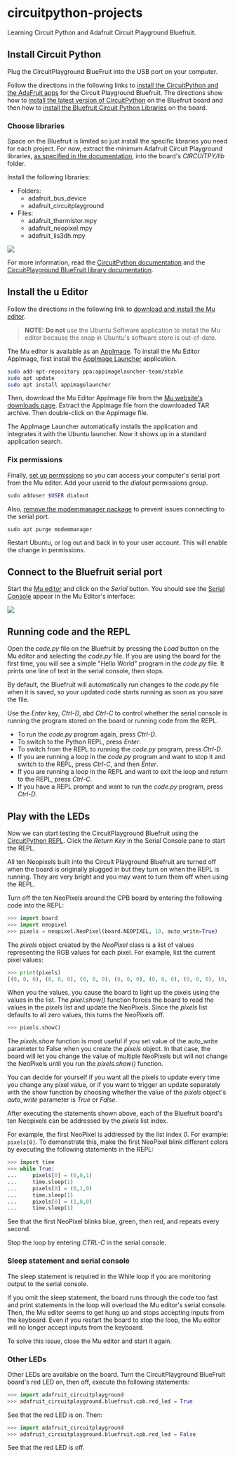 # circuitpython-projects

Learning Circuit Python and Adafruit Circuit Playground Bluefruit.

## Install Circuit Python

Plug the CircuitPlayground BlueFruit into the USB port on your computer.

Follow the directions in the following links to [install the CircuitPython and the AdaFruit apps](https://learn.adafruit.com/adafruit-circuit-playground-bluefruit/circuitpython) for the Circuit Playground Bluefruit. The directions show how to [install the latest version of CircuitPython](https://learn.adafruit.com/adafruit-circuit-playground-bluefruit/circuitpython) on the Bluefruit board and then how to [install the Bluefruit Circuit Python Libraries](https://learn.adafruit.com/adafruit-circuit-playground-bluefruit/circuit-playground-bluefruit-circuitpython-libraries) on the board.

### Choose libraries

Space on the Bluefruit is limited so just install the specific libraries you need for each project. For now, extract the minimum Adafruit Circuit Playground libraries, [as specified in the documentation](https://docs.circuitpython.org/projects/circuitplayground/en/latest/#installation), into the board's *CIRCUITPY/lib* folder.

Install the following libraries:

* Folders:
  * adafruit_bus_device
  * adafruit_circuitplayground
* Files:
  * adafruit_thermistor.mpy
  * adafruit_neopixel.mpy
  * adafruit_lis3dh.mpy

![](./Images/extract-libraries.png)

For more information, read the [CircuitPython documentation](https://docs.circuitpython.org/en/latest/README.html) and the [CircuitPlayground BlueFruit library documentation](
https://docs.circuitpython.org/projects/circuitplayground/en/latest/).

## Install the u Editor

Follow the directions in the following link to [download and install the Mu editor](https://learn.adafruit.com/welcome-to-circuitpython/installing-mu-editor). 

> **NOTE:** **Do not** use the Ubuntu Software application to install the Mu editor because the snap in Ubuntu's software store is out-of-date.

The Mu editor is available as an [AppImage](https://itsfoss.com/use-appimage-linux/). To install the Mu Editor AppImage, first install the [AppImage Launcher](https://github.com/TheAssassin/AppImageLauncher#appimagelauncher) application.

```bash
sudo add-apt-repository ppa:appimagelauncher-team/stable
sudo apt update
sudo apt install appimagelauncher
```

Then, download the Mu Editor AppImage file from the [Mu website's downloads page](https://codewith.mu/en/download). Extract the AppImage file from the downloaded TAR archive. Then double-click on the AppImage file.

The AppImage Launcher automatically installs the application and integrates it with the Ubuntu launcher. Now it shows up in a standard application search.

### Fix permissions

Finally, [set up permissions](https://learn.adafruit.com/adafruit-circuit-playground-express/connecting-to-the-serial-console#setting-permissions-on-linux-3027345) so you can access your computer's serial port from the Mu editor. Add your userid to the *dialout* permissions group.

```bash
sudo adduser $USER dialout
```

Also, [remove the modemmanager package](https://learn.adafruit.com/adafruit-circuit-playground-express/connecting-to-the-serial-console#serial-console-issues-or-delays-on-linux-3105120) to prevent issues connecting to the serial port.

```
sudo apt purge modemmanager
```

Restart Ubuntu, or log out and back in to your user account. This will enable the change in permissions.

## Connect to the Bluefruit serial port

Start the [Mu editor](https://codewith.mu/) and click on the *Serial* button. You should see the [Serial Console](https://learn.adafruit.com/adafruit-circuit-playground-express/connecting-to-the-serial-console) appear in the Mu Editor's interface:

![](./Images/MU-REPL.png)

## Running code and the REPL

Open the *code.py* file on the Bluefruit by pressing the *Load* button on the Mu editor and selecting the *code.py* file. If you are using the board for the first time, you will see a simple "Hello World" program in the *code.py* file. It prints one line of text in the serial console, then stops.

By default, the Bluefruit will automatically run changes to the *code.py* file when it is saved, so your updated code starts running as soon as you save the file.

Use the *Enter* key, *Ctrl-D*, abd *Ctrl-C* to control whether the serial console is running the program stored on the board or running code from the REPL.

* To run the *code.py* program again, press *Ctrl-D*.
* To switch to the Python REPL, press *Enter*.
* To switch from the REPL to running the *code.py* program, press *Ctrl-D*.
* If you are running a loop in the *code.py* program and want to stop it and switch to the REPL, press *Ctrl-C*, and then *Enter*.
* If you are running a loop in the REPL and want to exit the loop and return to the REPL, press *Ctrl-C*.
* If you have a REPL prompt and want to run the *code.py* program, press *Ctrl-D*.

## Play with the LEDs

Now we can start testing the CircuitPlayground Bluefruit using the [CircuitPython REPL](https://learn.adafruit.com/welcome-to-circuitpython/the-repl). Click the *Return Key* in the Serial Console pane to start the REPL.

All ten Neopixels built into the Circuit Playground Bluefruit are turned off when the board is originally plugged in but they turn on when the REPL is running. They are very bright and you may want to turn them off when using the REPL.

Turn off the ten NeoPixels around the CPB board by entering the following code into the REPL:

```python
>>> import board
>>> import neopixel
>>> pixels = neopixel.NeoPixel(board.NEOPIXEL, 10, auto_write=True)
```

The *pixels* object created by the *NeoPixel* class is a list of values representing the RGB values for each pixel. For example, list the current pixel values:

```python
>>> print(pixels)
[(0, 0, 0), (0, 0, 0), (0, 0, 0), (0, 0, 0), (0, 0, 0), (0, 0, 0), (0, 0, 0), (0, 0, 0), (0, 0, 0), (0, 0, 0)]
```

When you  the values, you cause the board to light up the pixels using the values in the list. The *pixel.show()* function forces the board to read the values in the *pixels* list and update the NeoPixels. Since the *pixels* list defaults to all zero values, this turns the NeoPixels off. 

```python
>>> pixels.show()
```

The *pixels.show* function is most useful if you set value of the auto_write parameter to False when you create the *pixels* object. In that case, the board will let you change the value of multiple NeoPixels but will not change the NeoPixels until you run the *pixels.show()* function.

You can decide for yourself if you want all the pixels to update every time you change any pixel value, or if you want to trigger an update separately with the show function by choosing whether the value of the *pixels* object's *auto_write* parameter is *True* or *False*.

After executing the statements shown above, each of the Bluefruit board's ten Neopixels can be addressed by the *pixels* list index.

For example, the first NeoPixel is addressed by the list index *0*. For example: `pixels[0]`. To demonstrate this, make the first NeoPixel blink different colors by executing the following statements in the REPL:

```python
>>> import time
>>> while True:
...     pixels[0] = (0,0,1)
...     time.sleep(1)
...     pixels[0] = (0,1,0)
...     time.sleep(1)
...     pixels[0] = (1,0,0)
...     time.sleep(1)
```

See that the first NeoPixel blinks blue, green, then red, and repeats every second.

Stop the loop by entering *CTRL-C* in the serial console.

### Sleep statement and serial console

The sleep statement is required in the While loop if you are monitoring output to the serial console.

If you omit the sleep statement, the board runs through the code too fast and print statements in the loop will overload the Mu editor's serial console. Then, the Mu editor seems to get hung up and stops accepting inputs from the keyboard. Even if you restart the board to stop the loop, the Mu editor will no longer accept inputs from the keyboard.

To solve this issue, close the Mu editor and start it again.

### Other LEDs

Other LEDs are available on the board. Turn the CircuitPlayground BlueFruit board's red LED on, then off, execute the following statements:

```python
>>> import adafruit_circuitplayground
>>> adafruit_circuitplayground.bluefruit.cpb.red_led = True
```

See that the red LED is on. Then:

```python
>>> import adafruit_circuitplayground
>>> adafruit_circuitplayground.bluefruit.cpb.red_led = False
```

See that the red LED is off.


